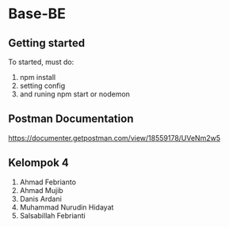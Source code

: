 # Base-BE



## Getting started
To started, must do:
1. npm install
2. setting config
3. and runing npm start or nodemon

## Postman Documentation
https://documenter.getpostman.com/view/18559178/UVeNm2w5

## Kelompok 4
1. Ahmad Febrianto
2. Ahmad Mujib
3. Danis Ardani
4. Muhammad Nurudin Hidayat
5. Salsabillah Febrianti
